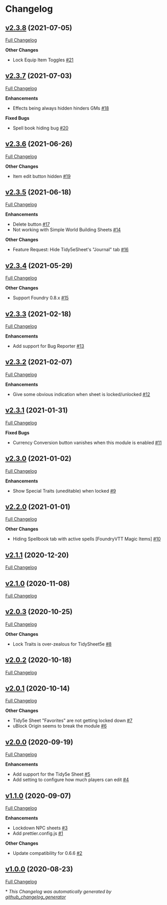 # Changelog

## [v2.3.8](https://github.com/illandril/FoundryVTT-sheet5e-lockdown/tree/v2.3.8) (2021-07-05)

[Full Changelog](https://github.com/illandril/FoundryVTT-sheet5e-lockdown/compare/v2.3.7...v2.3.8)

**Other&nbsp;Changes**

- Lock Equip Item Toggles [\#21](https://github.com/illandril/FoundryVTT-sheet5e-lockdown/issues/21)

## [v2.3.7](https://github.com/illandril/FoundryVTT-sheet5e-lockdown/tree/v2.3.7) (2021-07-03)

[Full Changelog](https://github.com/illandril/FoundryVTT-sheet5e-lockdown/compare/v2.3.6...v2.3.7)

**Enhancements**

- Effects being always hidden hinders GMs [\#18](https://github.com/illandril/FoundryVTT-sheet5e-lockdown/issues/18)

**Fixed&nbsp;Bugs**

- Spell book hiding bug [\#20](https://github.com/illandril/FoundryVTT-sheet5e-lockdown/issues/20)

## [v2.3.6](https://github.com/illandril/FoundryVTT-sheet5e-lockdown/tree/v2.3.6) (2021-06-26)

[Full Changelog](https://github.com/illandril/FoundryVTT-sheet5e-lockdown/compare/v2.3.5...v2.3.6)

**Other&nbsp;Changes**

- Item edit button hidden [\#19](https://github.com/illandril/FoundryVTT-sheet5e-lockdown/issues/19)

## [v2.3.5](https://github.com/illandril/FoundryVTT-sheet5e-lockdown/tree/v2.3.5) (2021-06-18)

[Full Changelog](https://github.com/illandril/FoundryVTT-sheet5e-lockdown/compare/v2.3.4...v2.3.5)

**Enhancements**

- Delete button [\#17](https://github.com/illandril/FoundryVTT-sheet5e-lockdown/issues/17)
- Not working with Simple World Building Sheets [\#14](https://github.com/illandril/FoundryVTT-sheet5e-lockdown/issues/14)

**Other&nbsp;Changes**

- Feature Request: Hide Tidy5eSheet's "Journal" tab [\#16](https://github.com/illandril/FoundryVTT-sheet5e-lockdown/issues/16)

## [v2.3.4](https://github.com/illandril/FoundryVTT-sheet5e-lockdown/tree/v2.3.4) (2021-05-29)

[Full Changelog](https://github.com/illandril/FoundryVTT-sheet5e-lockdown/compare/v2.3.3...v2.3.4)

**Other&nbsp;Changes**

- Support Foundry 0.8.x [\#15](https://github.com/illandril/FoundryVTT-sheet5e-lockdown/issues/15)

## [v2.3.3](https://github.com/illandril/FoundryVTT-sheet5e-lockdown/tree/v2.3.3) (2021-02-18)

[Full Changelog](https://github.com/illandril/FoundryVTT-sheet5e-lockdown/compare/v2.3.2...v2.3.3)

**Enhancements**

- Add support for Bug Reporter [\#13](https://github.com/illandril/FoundryVTT-sheet5e-lockdown/issues/13)

## [v2.3.2](https://github.com/illandril/FoundryVTT-sheet5e-lockdown/tree/v2.3.2) (2021-02-07)

[Full Changelog](https://github.com/illandril/FoundryVTT-sheet5e-lockdown/compare/v2.3.1...v2.3.2)

**Enhancements**

- Give some obvious indication when sheet is locked/unlocked [\#12](https://github.com/illandril/FoundryVTT-sheet5e-lockdown/issues/12)

## [v2.3.1](https://github.com/illandril/FoundryVTT-sheet5e-lockdown/tree/v2.3.1) (2021-01-31)

[Full Changelog](https://github.com/illandril/FoundryVTT-sheet5e-lockdown/compare/v2.3.0...v2.3.1)

**Fixed&nbsp;Bugs**

- Currency Conversion button vanishes when this module is enabled [\#11](https://github.com/illandril/FoundryVTT-sheet5e-lockdown/issues/11)

## [v2.3.0](https://github.com/illandril/FoundryVTT-sheet5e-lockdown/tree/v2.3.0) (2021-01-02)

[Full Changelog](https://github.com/illandril/FoundryVTT-sheet5e-lockdown/compare/v2.2.0...v2.3.0)

**Enhancements**

- Show Special Traits \(uneditable\) when locked [\#9](https://github.com/illandril/FoundryVTT-sheet5e-lockdown/issues/9)

## [v2.2.0](https://github.com/illandril/FoundryVTT-sheet5e-lockdown/tree/v2.2.0) (2021-01-01)

[Full Changelog](https://github.com/illandril/FoundryVTT-sheet5e-lockdown/compare/v2.1.1...v2.2.0)

**Other&nbsp;Changes**

- Hiding Spellbook tab with active spells \[FoundryVTT Magic Items\] [\#10](https://github.com/illandril/FoundryVTT-sheet5e-lockdown/issues/10)

## [v2.1.1](https://github.com/illandril/FoundryVTT-sheet5e-lockdown/tree/v2.1.1) (2020-12-20)

[Full Changelog](https://github.com/illandril/FoundryVTT-sheet5e-lockdown/compare/v2.1.0...v2.1.1)

## [v2.1.0](https://github.com/illandril/FoundryVTT-sheet5e-lockdown/tree/v2.1.0) (2020-11-08)

[Full Changelog](https://github.com/illandril/FoundryVTT-sheet5e-lockdown/compare/v2.0.3...v2.1.0)

## [v2.0.3](https://github.com/illandril/FoundryVTT-sheet5e-lockdown/tree/v2.0.3) (2020-10-25)

[Full Changelog](https://github.com/illandril/FoundryVTT-sheet5e-lockdown/compare/v2.0.2...v2.0.3)

**Other&nbsp;Changes**

- Lock Traits is over-zealous for TidySheet5e [\#8](https://github.com/illandril/FoundryVTT-sheet5e-lockdown/issues/8)

## [v2.0.2](https://github.com/illandril/FoundryVTT-sheet5e-lockdown/tree/v2.0.2) (2020-10-18)

[Full Changelog](https://github.com/illandril/FoundryVTT-sheet5e-lockdown/compare/v2.0.1...v2.0.2)

## [v2.0.1](https://github.com/illandril/FoundryVTT-sheet5e-lockdown/tree/v2.0.1) (2020-10-14)

[Full Changelog](https://github.com/illandril/FoundryVTT-sheet5e-lockdown/compare/v2.0.0...v2.0.1)

**Other&nbsp;Changes**

- Tidy5e Sheet "Favorites" are not getting locked down [\#7](https://github.com/illandril/FoundryVTT-sheet5e-lockdown/issues/7)
- uBlock Origin seems to break the module [\#6](https://github.com/illandril/FoundryVTT-sheet5e-lockdown/issues/6)

## [v2.0.0](https://github.com/illandril/FoundryVTT-sheet5e-lockdown/tree/v2.0.0) (2020-09-19)

[Full Changelog](https://github.com/illandril/FoundryVTT-sheet5e-lockdown/compare/v1.1.0...v2.0.0)

**Enhancements**

- Add support for the Tidy5e Sheet [\#5](https://github.com/illandril/FoundryVTT-sheet5e-lockdown/issues/5)
- Add setting to configure how much players can edit [\#4](https://github.com/illandril/FoundryVTT-sheet5e-lockdown/issues/4)

## [v1.1.0](https://github.com/illandril/FoundryVTT-sheet5e-lockdown/tree/v1.1.0) (2020-09-07)

[Full Changelog](https://github.com/illandril/FoundryVTT-sheet5e-lockdown/compare/v1.0.0...v1.1.0)

**Enhancements**

- Lockdown NPC sheets [\#3](https://github.com/illandril/FoundryVTT-sheet5e-lockdown/issues/3)
- Add prettier.config.js [\#1](https://github.com/illandril/FoundryVTT-sheet5e-lockdown/issues/1)

**Other&nbsp;Changes**

- Update compatibility for 0.6.6 [\#2](https://github.com/illandril/FoundryVTT-sheet5e-lockdown/issues/2)

## [v1.0.0](https://github.com/illandril/FoundryVTT-sheet5e-lockdown/tree/v1.0.0) (2020-08-23)

[Full Changelog](https://github.com/illandril/FoundryVTT-sheet5e-lockdown/compare/dbd54403f3b9c43280f4f6059dd46aa10ab73b14...v1.0.0)



\* *This Changelog was automatically generated by [github_changelog_generator](https://github.com/github-changelog-generator/github-changelog-generator)*
